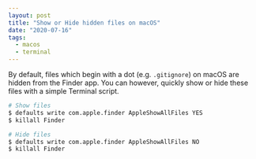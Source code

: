 ```yaml
---
layout: post
title: "Show or Hide hidden files on macOS"
date: "2020-07-16"
tags:
  - macos
  - terminal
---
```


By default, files which begin with a dot (e.g. `.gitignore`) on macOS are hidden from the Finder app. You can however, quickly show or hide these files with a simple Terminal script.

```bash
# Show files
$ defaults write com.apple.finder AppleShowAllFiles YES
$ killall Finder

# Hide files
$ defaults write com.apple.finder AppleShowAllFiles NO
$ killall Finder
```
